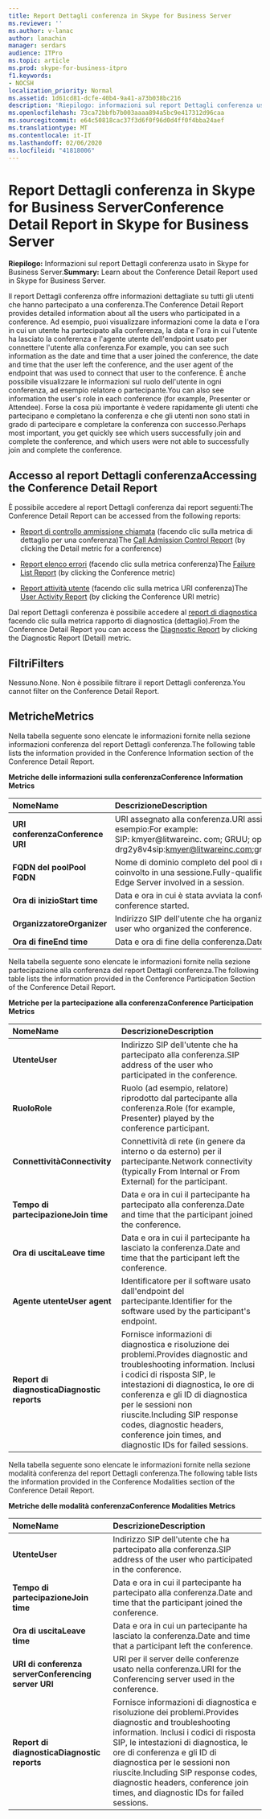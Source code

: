 ```yaml
---
title: Report Dettagli conferenza in Skype for Business Server
ms.reviewer: ''
ms.author: v-lanac
author: lanachin
manager: serdars
audience: ITPro
ms.topic: article
ms.prod: skype-for-business-itpro
f1.keywords:
- NOCSH
localization_priority: Normal
ms.assetid: 1d61cd81-dcfe-40b4-9a41-a73b038bc216
description: 'Riepilogo: informazioni sul report Dettagli conferenza usato in Skype for Business Server.'
ms.openlocfilehash: 73ca72bbfb7b003aaaa894a5bc9e417312d96caa
ms.sourcegitcommit: e64c50818cac37f3d6f0f96d0d4ff0f4bba24aef
ms.translationtype: MT
ms.contentlocale: it-IT
ms.lasthandoff: 02/06/2020
ms.locfileid: "41818006"
---
```

# <a name="conference-detail-report-in-skype-for-business-server"></a><span data-ttu-id="de3e5-103">Report Dettagli conferenza in Skype for Business Server</span><span class="sxs-lookup"><span data-stu-id="de3e5-103">Conference Detail Report in Skype for Business Server</span></span>

<span data-ttu-id="de3e5-104">**Riepilogo:** Informazioni sul report Dettagli conferenza usato in Skype for Business Server.</span><span class="sxs-lookup"><span data-stu-id="de3e5-104">**Summary:** Learn about the Conference Detail Report used in Skype for Business Server.</span></span>

<span data-ttu-id="de3e5-105">Il report Dettagli conferenza offre informazioni dettagliate su tutti gli utenti che hanno partecipato a una conferenza.</span><span class="sxs-lookup"><span data-stu-id="de3e5-105">The Conference Detail Report provides detailed information about all the users who participated in a conference.</span></span> <span data-ttu-id="de3e5-106">Ad esempio, puoi visualizzare informazioni come la data e l'ora in cui un utente ha partecipato alla conferenza, la data e l'ora in cui l'utente ha lasciato la conferenza e l'agente utente dell'endpoint usato per connettere l'utente alla conferenza.</span><span class="sxs-lookup"><span data-stu-id="de3e5-106">For example, you can see such information as the date and time that a user joined the conference, the date and time that the user left the conference, and the user agent of the endpoint that was used to connect that user to the conference.</span></span> <span data-ttu-id="de3e5-107">È anche possibile visualizzare le informazioni sul ruolo dell'utente in ogni conferenza, ad esempio relatore o partecipante.</span><span class="sxs-lookup"><span data-stu-id="de3e5-107">You can also see information the user's role in each conference (for example, Presenter or Attendee).</span></span> <span data-ttu-id="de3e5-108">Forse la cosa più importante è vedere rapidamente gli utenti che partecipano e completano la conferenza e che gli utenti non sono stati in grado di partecipare e completare la conferenza con successo.</span><span class="sxs-lookup"><span data-stu-id="de3e5-108">Perhaps most important, you get quickly see which users successfully join and complete the conference, and which users were not able to successfully join and complete the conference.</span></span>

## <a name="accessing-the-conference-detail-report"></a><span data-ttu-id="de3e5-109">Accesso al report Dettagli conferenza</span><span class="sxs-lookup"><span data-stu-id="de3e5-109">Accessing the Conference Detail Report</span></span>

<span data-ttu-id="de3e5-110">È possibile accedere al report Dettagli conferenza dai report seguenti:</span><span class="sxs-lookup"><span data-stu-id="de3e5-110">The Conference Detail Report can be accessed from the following reports:</span></span>

- <span data-ttu-id="de3e5-111">[Report di controllo ammissione chiamata](call-admission-control-report.md) (facendo clic sulla metrica di dettaglio per una conferenza)</span><span class="sxs-lookup"><span data-stu-id="de3e5-111">The [Call Admission Control Report](call-admission-control-report.md) (by clicking the Detail metric for a conference)</span></span>

- <span data-ttu-id="de3e5-112">[Report elenco errori](failure-list-report.md) (facendo clic sulla metrica conferenza)</span><span class="sxs-lookup"><span data-stu-id="de3e5-112">The [Failure List Report](failure-list-report.md) (by clicking the Conference metric)</span></span>

- <span data-ttu-id="de3e5-113">[Report attività utente](call-diagnostic-reports-per-user.md) (facendo clic sulla metrica URI conferenza)</span><span class="sxs-lookup"><span data-stu-id="de3e5-113">The [User Activity Report](call-diagnostic-reports-per-user.md) (by clicking the Conference URI metric)</span></span>

<span data-ttu-id="de3e5-114">Dal report Dettagli conferenza è possibile accedere al [report di diagnostica](diagnostic-report.md) facendo clic sulla metrica rapporto di diagnostica (dettaglio).</span><span class="sxs-lookup"><span data-stu-id="de3e5-114">From the Conference Detail Report you can access the [Diagnostic Report](diagnostic-report.md) by clicking the Diagnostic Report (Detail) metric.</span></span>

## <a name="filters"></a><span data-ttu-id="de3e5-115">Filtri</span><span class="sxs-lookup"><span data-stu-id="de3e5-115">Filters</span></span>

<span data-ttu-id="de3e5-116">Nessuno.</span><span class="sxs-lookup"><span data-stu-id="de3e5-116">None.</span></span> <span data-ttu-id="de3e5-117">Non è possibile filtrare il report Dettagli conferenza.</span><span class="sxs-lookup"><span data-stu-id="de3e5-117">You cannot filter on the Conference Detail Report.</span></span>

## <a name="metrics"></a><span data-ttu-id="de3e5-118">Metriche</span><span class="sxs-lookup"><span data-stu-id="de3e5-118">Metrics</span></span>

<span data-ttu-id="de3e5-119">Nella tabella seguente sono elencate le informazioni fornite nella sezione informazioni conferenza del report Dettagli conferenza.</span><span class="sxs-lookup"><span data-stu-id="de3e5-119">The following table lists the information provided in the Conference Information section of the Conference Detail Report.</span></span>

<span data-ttu-id="de3e5-120">**Metriche delle informazioni sulla conferenza**</span><span class="sxs-lookup"><span data-stu-id="de3e5-120">**Conference Information Metrics**</span></span>


| <span data-ttu-id="de3e5-121">**Nome**</span><span class="sxs-lookup"><span data-stu-id="de3e5-121">**Name**</span></span>                 | <span data-ttu-id="de3e5-122">**Descrizione**</span><span class="sxs-lookup"><span data-stu-id="de3e5-122">**Description**</span></span>                                                                                                            |
|:-------------------------|:---------------------------------------------------------------------------------------------------------------------------|
| <span data-ttu-id="de3e5-123">**URI conferenza**</span><span class="sxs-lookup"><span data-stu-id="de3e5-123">**Conference URI**</span></span> <br/> | <span data-ttu-id="de3e5-124">URI assegnato alla conferenza.</span><span class="sxs-lookup"><span data-stu-id="de3e5-124">URI assigned to the conference.</span></span> <span data-ttu-id="de3e5-125">Ad esempio:</span><span class="sxs-lookup"><span data-stu-id="de3e5-125">For example:</span></span>  <br/> <span data-ttu-id="de3e5-126">SIP: kmyer@litwareinc. com; GRUU; opaque = app: conf: stato attiva: ID: drg2y8v4</span><span class="sxs-lookup"><span data-stu-id="de3e5-126">sip:kmyer@litwareinc.com;gruu;opaque=app:conf:focus:id:drg2y8v4</span></span>  <br/> |
| <span data-ttu-id="de3e5-127">**FQDN del pool**</span><span class="sxs-lookup"><span data-stu-id="de3e5-127">**Pool FQDN**</span></span> <br/>      | <span data-ttu-id="de3e5-128">Nome di dominio completo del pool di registrazione o del server perimetrale coinvolto in una sessione.</span><span class="sxs-lookup"><span data-stu-id="de3e5-128">Fully-qualified domain name of the Registrar pool or Edge Server involved in a session.</span></span>  <br/>                             |
| <span data-ttu-id="de3e5-129">**Ora di inizio**</span><span class="sxs-lookup"><span data-stu-id="de3e5-129">**Start time**</span></span> <br/>     | <span data-ttu-id="de3e5-130">Data e ora in cui è stata avviata la conferenza.</span><span class="sxs-lookup"><span data-stu-id="de3e5-130">Date and time that the conference started.</span></span>  <br/>                                                                          |
| <span data-ttu-id="de3e5-131">**Organizzatore**</span><span class="sxs-lookup"><span data-stu-id="de3e5-131">**Organizer**</span></span> <br/>      | <span data-ttu-id="de3e5-132">Indirizzo SIP dell'utente che ha organizzato la conferenza.</span><span class="sxs-lookup"><span data-stu-id="de3e5-132">SIP address of the user who organized the conference.</span></span>  <br/>                                                               |
| <span data-ttu-id="de3e5-133">**Ora di fine**</span><span class="sxs-lookup"><span data-stu-id="de3e5-133">**End time**</span></span> <br/>       | <span data-ttu-id="de3e5-134">Data e ora di fine della conferenza.</span><span class="sxs-lookup"><span data-stu-id="de3e5-134">Date and time that the conference ended.</span></span>  <br/>                                                                            |

<span data-ttu-id="de3e5-135">Nella tabella seguente sono elencate le informazioni fornite nella sezione partecipazione alla conferenza del report Dettagli conferenza.</span><span class="sxs-lookup"><span data-stu-id="de3e5-135">The following table lists the information provided in the Conference Participation Section of the Conference Detail Report.</span></span>

<span data-ttu-id="de3e5-136">**Metriche per la partecipazione alla conferenza**</span><span class="sxs-lookup"><span data-stu-id="de3e5-136">**Conference Participation Metrics**</span></span>

|<span data-ttu-id="de3e5-137">**Nome**</span><span class="sxs-lookup"><span data-stu-id="de3e5-137">**Name**</span></span>|<span data-ttu-id="de3e5-138">**Descrizione**</span><span class="sxs-lookup"><span data-stu-id="de3e5-138">**Description**</span></span>|
|:-----|:-----|
|<span data-ttu-id="de3e5-139">**Utente**</span><span class="sxs-lookup"><span data-stu-id="de3e5-139">**User**</span></span> <br/> |<span data-ttu-id="de3e5-140">Indirizzo SIP dell'utente che ha partecipato alla conferenza.</span><span class="sxs-lookup"><span data-stu-id="de3e5-140">SIP address of the user who participated in the conference.</span></span>  <br/> |
|<span data-ttu-id="de3e5-141">**Ruolo**</span><span class="sxs-lookup"><span data-stu-id="de3e5-141">**Role**</span></span> <br/> |<span data-ttu-id="de3e5-142">Ruolo (ad esempio, relatore) riprodotto dal partecipante alla conferenza.</span><span class="sxs-lookup"><span data-stu-id="de3e5-142">Role (for example, Presenter) played by the conference participant.</span></span>  <br/> |
|<span data-ttu-id="de3e5-143">**Connettività**</span><span class="sxs-lookup"><span data-stu-id="de3e5-143">**Connectivity**</span></span> <br/> |<span data-ttu-id="de3e5-144">Connettività di rete (in genere da interno o da esterno) per il partecipante.</span><span class="sxs-lookup"><span data-stu-id="de3e5-144">Network connectivity (typically From Internal or From External) for the participant.</span></span>  <br/> |
|<span data-ttu-id="de3e5-145">**Tempo di partecipazione**</span><span class="sxs-lookup"><span data-stu-id="de3e5-145">**Join time**</span></span> <br/> |<span data-ttu-id="de3e5-146">Data e ora in cui il partecipante ha partecipato alla conferenza.</span><span class="sxs-lookup"><span data-stu-id="de3e5-146">Date and time that the participant joined the conference.</span></span>  <br/> |
|<span data-ttu-id="de3e5-147">**Ora di uscita**</span><span class="sxs-lookup"><span data-stu-id="de3e5-147">**Leave time**</span></span> <br/> |<span data-ttu-id="de3e5-148">Data e ora in cui il partecipante ha lasciato la conferenza.</span><span class="sxs-lookup"><span data-stu-id="de3e5-148">Date and time that the participant left the conference.</span></span>  <br/> |
|<span data-ttu-id="de3e5-149">**Agente utente**</span><span class="sxs-lookup"><span data-stu-id="de3e5-149">**User agent**</span></span> <br/> |<span data-ttu-id="de3e5-150">Identificatore per il software usato dall'endpoint del partecipante.</span><span class="sxs-lookup"><span data-stu-id="de3e5-150">Identifier for the software used by the participant's endpoint.</span></span>  <br/> |
|<span data-ttu-id="de3e5-151">**Report di diagnostica**</span><span class="sxs-lookup"><span data-stu-id="de3e5-151">**Diagnostic reports**</span></span> <br/> |<span data-ttu-id="de3e5-152">Fornisce informazioni di diagnostica e risoluzione dei problemi.</span><span class="sxs-lookup"><span data-stu-id="de3e5-152">Provides diagnostic and troubleshooting information.</span></span> <span data-ttu-id="de3e5-153">Inclusi i codici di risposta SIP, le intestazioni di diagnostica, le ore di conferenza e gli ID di diagnostica per le sessioni non riuscite.</span><span class="sxs-lookup"><span data-stu-id="de3e5-153">Including SIP response codes, diagnostic headers, conference join times, and diagnostic IDs for failed sessions.</span></span>  <br/> |

<span data-ttu-id="de3e5-154">Nella tabella seguente sono elencate le informazioni fornite nella sezione modalità conferenza del report Dettagli conferenza.</span><span class="sxs-lookup"><span data-stu-id="de3e5-154">The following table lists the information provided in the Conference Modalities section of the Conference Detail Report.</span></span>

<span data-ttu-id="de3e5-155">**Metriche delle modalità conferenza**</span><span class="sxs-lookup"><span data-stu-id="de3e5-155">**Conference Modalities Metrics**</span></span>

|<span data-ttu-id="de3e5-156">**Nome**</span><span class="sxs-lookup"><span data-stu-id="de3e5-156">**Name**</span></span>|<span data-ttu-id="de3e5-157">**Descrizione**</span><span class="sxs-lookup"><span data-stu-id="de3e5-157">**Description**</span></span>|
|:-----|:-----|
|<span data-ttu-id="de3e5-158">**Utente**</span><span class="sxs-lookup"><span data-stu-id="de3e5-158">**User**</span></span> <br/> |<span data-ttu-id="de3e5-159">Indirizzo SIP dell'utente che ha partecipato alla conferenza.</span><span class="sxs-lookup"><span data-stu-id="de3e5-159">SIP address of the user who participated in the conference.</span></span>  <br/> |
|<span data-ttu-id="de3e5-160">**Tempo di partecipazione**</span><span class="sxs-lookup"><span data-stu-id="de3e5-160">**Join time**</span></span> <br/> |<span data-ttu-id="de3e5-161">Data e ora in cui il partecipante ha partecipato alla conferenza.</span><span class="sxs-lookup"><span data-stu-id="de3e5-161">Date and time that the participant joined the conference.</span></span>  <br/> |
|<span data-ttu-id="de3e5-162">**Ora di uscita**</span><span class="sxs-lookup"><span data-stu-id="de3e5-162">**Leave time**</span></span> <br/> |<span data-ttu-id="de3e5-163">Data e ora in cui un partecipante ha lasciato la conferenza.</span><span class="sxs-lookup"><span data-stu-id="de3e5-163">Date and time that a participant left the conference.</span></span>  <br/> |
|<span data-ttu-id="de3e5-164">**URI di conferenza server**</span><span class="sxs-lookup"><span data-stu-id="de3e5-164">**Conferencing server URI**</span></span> <br/> |<span data-ttu-id="de3e5-165">URI per il server delle conferenze usato nella conferenza.</span><span class="sxs-lookup"><span data-stu-id="de3e5-165">URI for the Conferencing server used in the conference.</span></span>  <br/> |
|<span data-ttu-id="de3e5-166">**Report di diagnostica**</span><span class="sxs-lookup"><span data-stu-id="de3e5-166">**Diagnostic reports**</span></span> <br/> |<span data-ttu-id="de3e5-167">Fornisce informazioni di diagnostica e risoluzione dei problemi.</span><span class="sxs-lookup"><span data-stu-id="de3e5-167">Provides diagnostic and troubleshooting information.</span></span> <span data-ttu-id="de3e5-168">Inclusi i codici di risposta SIP, le intestazioni di diagnostica, le ore di conferenza e gli ID di diagnostica per le sessioni non riuscite.</span><span class="sxs-lookup"><span data-stu-id="de3e5-168">Including SIP response codes, diagnostic headers, conference join times, and diagnostic IDs for failed sessions.</span></span>  <br/> |



